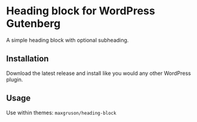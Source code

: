 # Heading block for WordPress Gutenberg

A simple heading block with optional subheading.

## Installation

Download the latest release and install like you would any other WordPress plugin.

## Usage

Use within themes: `maxgruson/heading-block`
